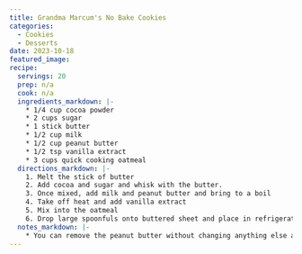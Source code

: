 ```yaml
---
title: Grandma Marcum's No Bake Cookies 
categories: 
  - Cookies 
  - Desserts
date: 2023-10-18
featured_image: 
recipe:
  servings: 20
  prep: n/a
  cook: n/a
  ingredients_markdown: |-
    * 1/4 cup cocoa powder
    * 2 cups sugar 
    * 1 stick butter 
    * 1/2 cup milk 
    * 1/2 cup peanut butter 
    * 1/2 tsp vanilla extract 
    * 3 cups quick cooking oatmeal
  directions_markdown: |-
    1. Melt the stick of butter 
    2. Add cocoa and sugar and whisk with the butter. 
    3. Once mixed, add milk and peanut butter and bring to a boil 
    4. Take off heat and add vanilla extract 
    5. Mix into the oatmeal 
    6. Drop large spoonfuls onto buttered sheet and place in refrigerator to set. 
  notes_markdown: |-
    * You can remove the peanut butter without changing anything else about the recipe 
---
```

